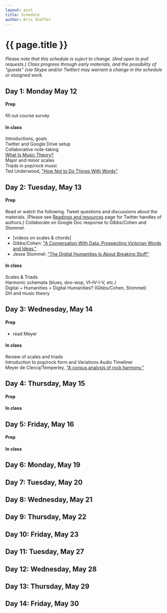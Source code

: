 ```yaml
---
layout: post
title: Schedule
author: Kris Shaffer
---
```


# {{ page.title }} #

*Please note that this schedule is suject to change. (And open to pull requests.) Class progress through early materials, and the possibility of "guests" (via Skype and/or Twitter) may warrant a change in the schedule or assigned work.*

## Day 1: Monday May 12 ##

#### Prep ####

fill out course survey

#### In class ####

Introductions, goals  
Twitter and Google Drive setup  
Collaborative note-taking  
[What Is Music Theory?](http://www.hybridpedagogy.com/page-two/music-theory/)  
Major and minor scales  
Triads in pop/rock music  
Ted Underwood, ["How Not to Do Things With Words"](http://tedunderwood.com/2012/08/25/how-not-to-do-things-with-words/)

## Day 2: Tuesday, May 13 ##

#### Prep ####

Read or watch the following. Tweet questions and discussions about the materials. (Please see [Readings and resources](readings.html) page for Twitter handles of authors.) Collaborate on Google Doc response to Gibbs/Cohen and Stommel.

- [videos on scales & chords]  
- Gibbs/Cohen: ["A Conversation With Data: Prospecting Victorian Words and Ideas."](http://muse.jhu.edu/journals/victorian_studies/v054/54.1.gibbs.html)  
- Jesse Stommel: ["The Digital Humanities Is About Breaking Stuff"](http://www.hybridpedagogy.com/journal/the-digital-humanities-is-about-breaking-stuff/)  

#### In class ####

Scales & Triads  
Harmonic schemata (blues, doo-wop, VI–IV-I-V, etc.)  
Digital + Humanities = Digital Humanities? (Gibbs/Cohen, Stommel)  
DH and music theory


## Day 3: Wednesday, May 14 ##

#### Prep ####

- read Meyer

#### In class ####

Review of scales and triads  
Introduction to pop/rock form and Variations Audio Timeliner  
Meyer
de Clercq/Temperley, ["A corpus analysis of rock harmony."](http://dx.doi.org/10.1017/S026114301000067X)


## Day 4: Thursday, May 15 ##

#### Prep ####

#### In class ####


## Day 5: Friday, May 16 ##

#### Prep ####

#### In class ####


## Day 6: Monday, May 19 ##



## Day 7: Tuesday, May 20 ##



## Day 8: Wednesday, May 21 ##



## Day 9: Thursday, May 22 ##



## Day 10: Friday, May 23 ##



## Day 11: Tuesday, May 27 ##



## Day 12: Wednesday, May 28 ##



## Day 13: Thursday, May 29 ##



## Day 14: Friday, May 30 ##



